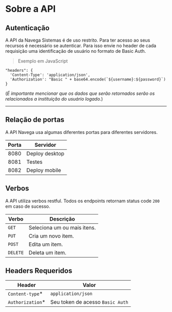 # Sobre a API

## Autenticação

A API da Navega Sistemas é de uso restrito. Para ter acesso ao seus recursos é necessário se autenticar. Para isso envie no header de cada requisição uma identificação de usuário no formato de Basic Auth.

> Exemplo em JavaScript
```
"headers": {
  'Content-Type': 'application/json',
  'Authorization': "Basic " + base64.encode(`${username}:${password}`)
}
```

(*É importante mencionar que os dados que serão retornados serão os relacionados a instituição do usuário logado.*)

---

## Relação de portas

A API Navega usa algumas diferentes portas para diferentes servidores.

|Porta|Servidor|
|--|--|
|8080|Deploy desktop|
|8081|Testes|
|8082|Deploy mobile|

## Verbos

A API utiliza verbos restful. Todos os endpoints retornam status code ``200`` em caso de sucesso.

|Verbo|Descrição|
|--|--|
|``GET``|Seleciona um ou mais itens.|
|``PUT``|Cria um novo item.|
|``POST``|Edita um item.|
|``DELETE``|Deleta um item.|

## Headers Requeridos

|Header|Valor|
|--|--|
|``Content-type``*|``application/json``|
|``Authorization``*|Seu token de acesso ``Basic Auth``|